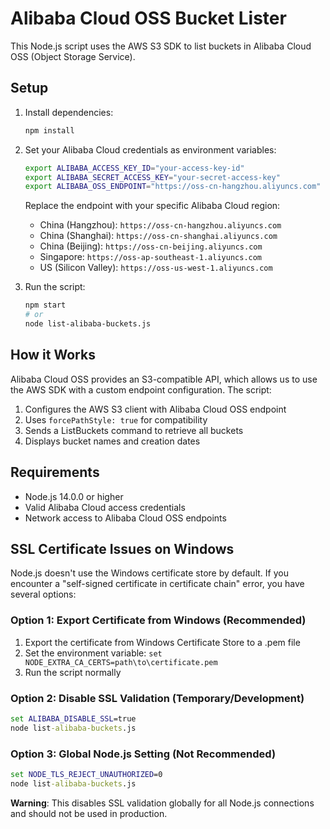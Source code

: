 # Alibaba Cloud OSS Bucket Lister

This Node.js script uses the AWS S3 SDK to list buckets in Alibaba Cloud OSS (Object Storage Service).

## Setup

1. Install dependencies:
   ```bash
   npm install
   ```

2. Set your Alibaba Cloud credentials as environment variables:
   ```bash
   export ALIBABA_ACCESS_KEY_ID="your-access-key-id"
   export ALIBABA_SECRET_ACCESS_KEY="your-secret-access-key"
   export ALIBABA_OSS_ENDPOINT="https://oss-cn-hangzhou.aliyuncs.com"
   ```

   Replace the endpoint with your specific Alibaba Cloud region:
   - China (Hangzhou): `https://oss-cn-hangzhou.aliyuncs.com`
   - China (Shanghai): `https://oss-cn-shanghai.aliyuncs.com`
   - China (Beijing): `https://oss-cn-beijing.aliyuncs.com`
   - Singapore: `https://oss-ap-southeast-1.aliyuncs.com`
   - US (Silicon Valley): `https://oss-us-west-1.aliyuncs.com`

3. Run the script:
   ```bash
   npm start
   # or
   node list-alibaba-buckets.js
   ```

## How it Works

Alibaba Cloud OSS provides an S3-compatible API, which allows us to use the AWS SDK with a custom endpoint configuration. The script:

1. Configures the AWS S3 client with Alibaba Cloud OSS endpoint
2. Uses `forcePathStyle: true` for compatibility
3. Sends a ListBuckets command to retrieve all buckets
4. Displays bucket names and creation dates

## Requirements

- Node.js 14.0.0 or higher
- Valid Alibaba Cloud access credentials
- Network access to Alibaba Cloud OSS endpoints

## SSL Certificate Issues on Windows

Node.js doesn't use the Windows certificate store by default. If you encounter a "self-signed certificate in certificate chain" error, you have several options:

### Option 1: Export Certificate from Windows (Recommended)
1. Export the certificate from Windows Certificate Store to a .pem file
2. Set the environment variable: `set NODE_EXTRA_CA_CERTS=path\to\certificate.pem`
3. Run the script normally

### Option 2: Disable SSL Validation (Temporary/Development)
```cmd
set ALIBABA_DISABLE_SSL=true
node list-alibaba-buckets.js
```

### Option 3: Global Node.js Setting (Not Recommended)
```cmd
set NODE_TLS_REJECT_UNAUTHORIZED=0
node list-alibaba-buckets.js
```
**Warning**: This disables SSL validation globally for all Node.js connections and should not be used in production.